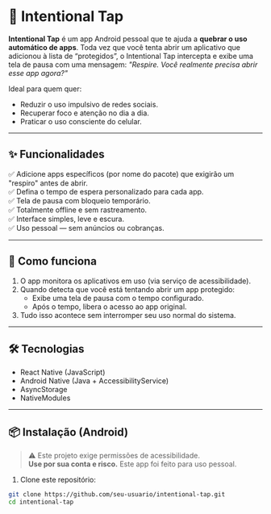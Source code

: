 # 📱 Intentional Tap

**Intentional Tap** é um app Android pessoal que te ajuda a **quebrar o uso automático de apps**. Toda vez que você tenta abrir um aplicativo que adicionou à lista de “protegidos”, o Intentional Tap intercepta e exibe uma tela de pausa com uma mensagem: *"Respire. Você realmente precisa abrir esse app agora?"*

Ideal para quem quer:
- Reduzir o uso impulsivo de redes sociais.
- Recuperar foco e atenção no dia a dia.
- Praticar o uso consciente do celular.

---

## ✨ Funcionalidades

✅ Adicione apps específicos (por nome do pacote) que exigirão um "respiro" antes de abrir.  
✅ Defina o tempo de espera personalizado para cada app.  
✅ Tela de pausa com bloqueio temporário.  
✅ Totalmente offline e sem rastreamento.  
✅ Interface simples, leve e escura.  
✅ Uso pessoal — sem anúncios ou cobranças.

---

## 🚀 Como funciona

1. O app monitora os aplicativos em uso (via serviço de acessibilidade).
2. Quando detecta que você está tentando abrir um app protegido:
   - Exibe uma tela de pausa com o tempo configurado.
   - Após o tempo, libera o acesso ao app original.
3. Tudo isso acontece sem interromper seu uso normal do sistema.

---

## 🛠️ Tecnologias

- React Native (JavaScript)
- Android Native (Java + AccessibilityService)
- AsyncStorage
- NativeModules

---

## 📦 Instalação (Android)

> ⚠️ Este projeto exige permissões de acessibilidade.  
> **Use por sua conta e risco.** Este app foi feito para uso pessoal.

1. Clone este repositório:
```bash
git clone https://github.com/seu-usuario/intentional-tap.git
cd intentional-tap
